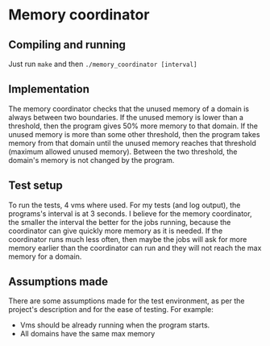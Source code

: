 # Memory coordinator

## Compiling and running

Just run `make` and then `./memory_coordinator [interval]`

## Implementation

The memory coordinator checks that the unused memory of a domain is always
between two boundaries. If the unused memory is lower than a threshold, then 
the program gives 50% more memory to that domain. If the unused memory is more
than some other threshold, then the program takes memory from that domain until the unused memory reaches that threshold (maximum allowed unused memory). Between the two threshold, the domain's memory is not changed by the program.


## Test setup
To run the tests, 4 vms where used. For my tests (and log output), the  programs's interval is at 3 seconds. I believe for the memory coordinator, the smaller the interval the better for the jobs running, because the coordinator can give quickly more memory as it is needed. If the coordinator runs much less often, then maybe the jobs will ask for more memory earlier than the coordinator can run and they will not reach the max memory for a domain.


## Assumptions made
There are some assumptions made for the test environment, as per the project's description and for the ease of testing. For example:

- Vms should be already running when the program starts.
- All domains have the same max memory
